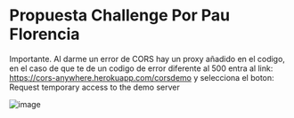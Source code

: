 # Propuesta Challenge Por Pau Florencia 

Importante.
Al darme un error de CORS hay un proxy añadido en el codigo, en el caso de que te de un codigo de error diferente al 500 entra al link: https://cors-anywhere.herokuapp.com/corsdemo y selecciona el boton: Request temporary access to the demo server

![image](https://github.com/Lollyfluri/Propuesta_Challenge/assets/93118670/047c5d7c-de8e-4f87-92c5-c88ddd216866)
